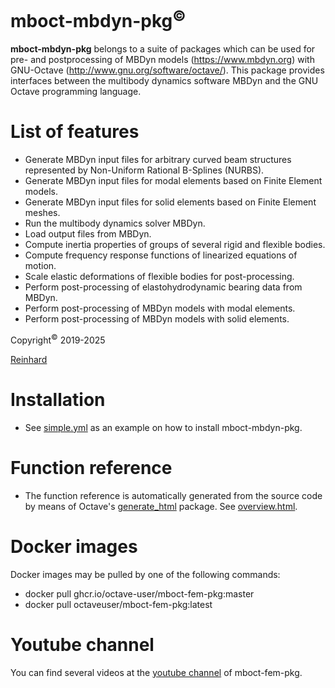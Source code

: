 # mboct-mbdyn-pkg<sup>&copy;</sup>
**mboct-mbdyn-pkg** belongs to a suite of packages which can be used for pre- and postprocessing of MBDyn models (https://www.mbdyn.org) with GNU-Octave (http://www.gnu.org/software/octave/). This package provides interfaces between the multibody dynamics software MBDyn and the GNU Octave programming language.

# List of features
  - Generate MBDyn input files for arbitrary curved beam structures represented by Non-Uniform Rational B-Splines (NURBS).
  - Generate MBDyn input files for modal elements based on Finite Element models.
  - Generate MBDyn input files for solid elements based on Finite Element meshes.
  - Run the multibody dynamics solver MBDyn.
  - Load output files from MBDyn.
  - Compute inertia properties of groups of several rigid and flexible bodies.
  - Compute frequency response functions of linearized equations of motion.
  - Scale elastic deformations of flexible bodies for post-processing.
  - Perform post-processing of elastohydrodynamic bearing data from MBDyn.
  - Perform post-processing of MBDyn models with modal elements.
  - Perform post-processing of MBDyn models with solid elements.

Copyright<sup>&copy;</sup> 2019-2025

[Reinhard](mailto:octave-user@a1.net)

# Installation
  - See [simple.yml](https://github.com/octave-user/mboct-mbdyn-pkg/blob/master/.github/workflows/simple.yml) as an example on how to install mboct-mbdyn-pkg.

# Function reference
  - The function reference is automatically generated from the source code by means of Octave's [generate_html](https://octave.sourceforge.io/generate_html/index.html) package. See [overview.html](https://octave-user.github.io/mboct-mbdyn-pkg/mboct-mbdyn-pkg/overview.html).

# Docker images
  Docker images may be pulled by one of the following commands:
  - docker pull ghcr.io/octave-user/mboct-fem-pkg:master
  - docker pull octaveuser/mboct-fem-pkg:latest

# Youtube channel
  You can find several videos at the [youtube channel](https://www.youtube.com/@nonlinearmultibodydynamics6802) of mboct-fem-pkg.
